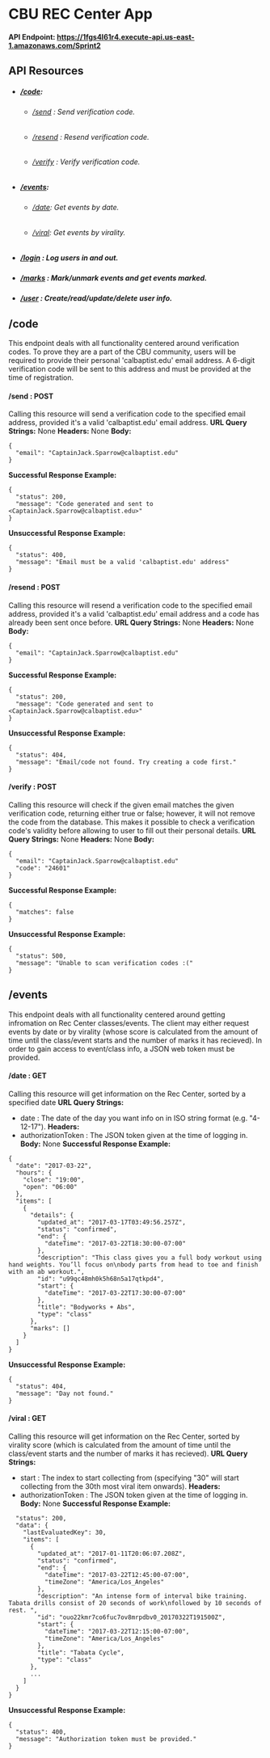 # CBU REC Center App

#### API Endpoint: https://1fgs4l61r4.execute-api.us-east-1.amazonaws.com/Sprint2

## API Resources
- ##### [/code](#code):
   - ###### [/send](#code-send) : Send verification code.
   - ###### [/resend](#code-resend) : Resend verification code.
   - ###### [/verify](#code-verify) : Verify verification code.
- ##### [/events](#events):
    - ###### [/date](#events-date): Get events by date.
    - ###### [/viral](#events-viral): Get events by virality.
- ##### [/login](#login) : Log users in and out.
- ##### [/marks](#marks) : Mark/unmark events and get events marked.
- ##### [/user](#user) : Create/read/update/delete user info.

## <a id="code"></a>/code
This endpoint deals with all functionality centered around verification codes. To prove they are a part of the CBU community, users will be required to provide their personal 'calbaptist.edu' email address. A 6-digit verification code will be sent to this address and must be provided at the time of registration.
#### <a id="code-send"></a>/send : POST
Calling this resource will send a verification code to the specified email address, provided it's a valid 'calbaptist.edu' email address.
**URL Query Strings:** None
**Headers:** None
**Body:**
```
{
  "email": "CaptainJack.Sparrow@calbaptist.edu"
}
```
**Successful Response Example:**
```
{
  "status": 200,
  "message": "Code generated and sent to <CaptainJack.Sparrow@calbaptist.edu>"
}
```
**Unsuccessful Response Example:**
```
{
  "status": 400,
  "message": "Email must be a valid 'calbaptist.edu' address"
}
```
#### <a id="code-resend"></a>/resend : POST
Calling this resource will resend a verification code to the specified email address, provided it's a valid 'calbaptist.edu' email address and a code has already been sent once before.
**URL Query Strings:** None
**Headers:** None
**Body:**
```
{
  "email": "CaptainJack.Sparrow@calbaptist.edu"
}
```
**Successful Response Example:**
```
{
  "status": 200,
  "message": "Code generated and sent to <CaptainJack.Sparrow@calbaptist.edu>"
}
```
**Unsuccessful Response Example:**
```
{
  "status": 404,
  "message": "Email/code not found. Try creating a code first."
}
```

#### <a id="code-verify"></a>/verify : POST
Calling this resource will check if the given email matches the given verification code, returning either true or false; however, it will not remove the code from the database. This makes it possible to check a verification code's validity before allowing to user to fill out their personal details.
**URL Query Strings:** None
**Headers:** None
**Body:**
```
{
  "email": "CaptainJack.Sparrow@calbaptist.edu"
  "code": "24601"
}
```
**Successful Response Example:**
```
{
  "matches": false
}
```
**Unsuccessful Response Example:**
```
{
  "status": 500,
  "message": "Unable to scan verification codes :("
}
```

## <a id="events"></a>/events
This endpoint deals with all functionality centered around getting infromation on Rec Center classes/events. The client may either request events by date or by virality (whose score is calculated from the amount of time until the class/event starts and the number of marks it has recieved). In order to gain access to event/class info, a JSON web token must be provided.
#### <a id="events-date"></a>/date : GET
Calling this resource will get information on the Rec Center, sorted by a specified date
**URL Query Strings:**
- date : The date of the day you want info on in ISO string format (e.g. "4-12-17").
**Headers:** 
- authorizationToken : The JSON token given at the time of logging in.
**Body:** None
**Successful Response Example:**
```
{
  "date": "2017-03-22",
  "hours": {
    "close": "19:00",
    "open": "06:00"
  },
  "items": [
    {
      "details": {
        "updated_at": "2017-03-17T03:49:56.257Z",
        "status": "confirmed",
        "end": {
          "dateTime": "2017-03-22T18:30:00-07:00"
        },
        "description": "This class gives you a full body workout using hand weights. You’ll focus on\nbody parts from head to toe and finish with an ab workout.",
        "id": "u99qc48mh0k5h68n5a17qtkpd4",
        "start": {
          "dateTime": "2017-03-22T17:30:00-07:00"
        },
        "title": "Bodyworks + Abs",
        "type": "class"
      },
      "marks": []
    }
  ]
}
```
**Unsuccessful Response Example:**
```
{
  "status": 404,
  "message": "Day not found."
}
```
#### <a id="events-viral"></a>/viral : GET
Calling this resource will get information on the Rec Center, sorted by virality score (which is calculated from the amount of time until the class/event starts and the number of marks it has recieved).
**URL Query Strings:**
- start : The index to start collecting from (specifying "30" will start collecting from the 30th most viral item onwards).
**Headers:** 
- authorizationToken : The JSON token given at the time of logging in.
**Body:** None
**Successful Response Example:**
```
  "status": 200,
  "data": {
    "lastEvaluatedKey": 30,
    "items": [
      {
        "updated_at": "2017-01-11T20:06:07.208Z",
        "status": "confirmed",
        "end": {
          "dateTime": "2017-03-22T12:45:00-07:00",
          "timeZone": "America/Los_Angeles"
        },
        "description": "An intense form of interval bike training. Tabata drills consist of 20 seconds of work\nfollowed by 10 seconds of rest. ",
        "id": "ouo22kmr7co6fuc7ov8mrpdbv0_20170322T191500Z",
        "start": {
          "dateTime": "2017-03-22T12:15:00-07:00",
          "timeZone": "America/Los_Angeles"
        },
        "title": "Tabata Cycle",
        "type": "class"
      },
      ...
    ]
  }
}
```
**Unsuccessful Response Example:**
```
{
  "status": 400,
  "message": "Authorization token must be provided."
}
```
